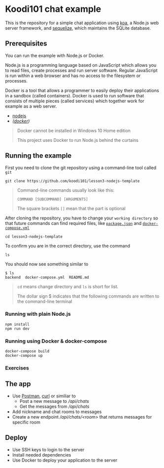# Koodi101 chat example

This is the repository for a simple chat application using
[koa](http://koajs.com/), a Node.js web server framework, and [sequelize](http://docs.sequelizejs.com/), which maintains the SQLite database.

## Prerequisites

You can run the example with Node.js or Docker.

Node.js is a programming language based on JavaScript which allows you to read files, create processes and run server software. Regular JavaScript is run within a web browser and has no access to the filesystem or processes.

Docker is a tool that allows a programmer to easily deploy their applications in a sandbox (called containers). Docker is used to run software that consists of multiple pieces (called services) which together work for example as a web server.

- [nodejs](http://nodejs.org)
- _([docker](http://docker.com))_

> Docker cannot be installed in Windows 10 Home edition
>
> This project uses Docker to run Node.js behind the curtains

## Running the example

First you need to clone the git repository using a command-line tool called `git`

    git clone https://github.com/koodi101/lesson3-nodejs-template

> Command-line commands usually look like this:
>
>     COMMAND [SUBCOMMAND] [ARGUMENTS]
>
> The square brackets `[]` mean that the part is optional

After cloning the repository, you have to change your `working directory` so that future commands can find required files, like [`package.json`](package.json) and [`docker-compose.yml`](docker-compose.yml)

    cd lesson3-nodejs-template

To confirm you are in the correct directory, use the command

    ls

You should now see something similar to

    $ ls
    backend  docker-compose.yml  README.md

> `cd` means change directory and `ls` is short for list.
>
> The dollar sign \$ indicates that the following commands are written to the command-line terminal

### Running with plain Node.js

    npm install
    npm run dev

### Running using Docker & docker-compose

    docker-compose build
    docker-compose up

### Exercises

## The app

- Use [Postman](https://www.getpostman.com/), [curl](https://linux.die.net/man/1/curl) or similiar to
  - Post a new message to _/api/chats_
  - Get the messages from _/api/chats_
- Add nickname and chat rooms to messages
- Create a new endpoint _/api/chats/\<room\>_ that returns messages for specific room

## Deploy

- Use SSH keys to login to the server
- Install needed dependencies
- Use Docker to deploy your application to the server

